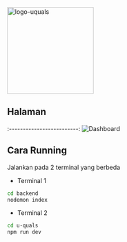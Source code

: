 <img src="https://github.com/user-attachments/assets/3d8df636-fc77-4941-9b82-e9c3d3083c9f" alt="logo-uquals" width="200"/>

## Halaman


:-------------------------:
![Dashboard](https://github.com/user-attachments/assets/81107e19-f86d-48c1-8fdb-787d8e5c2cd2)

## Cara Running

Jalankan pada 2 terminal yang berbeda 

- Terminal 1
```bash
cd backend
nodemon index
```

- Terminal 2
```bash
cd u-quals
npm run dev
```
